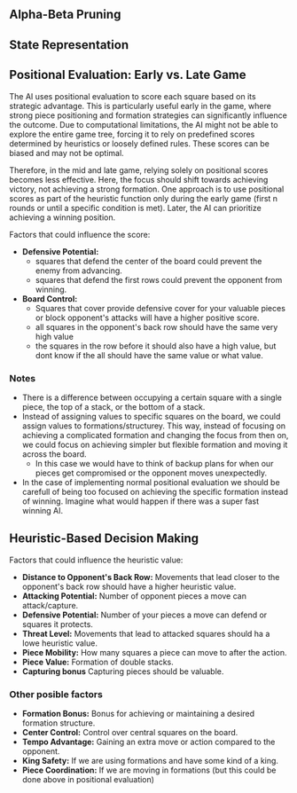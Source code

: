 ## Alpha-Beta Pruning

## State Representation

## Positional Evaluation: Early vs. Late Game
The AI uses positional evaluation to score each square based on its strategic advantage. This is particularly useful early in the game, where strong piece positioning and formation strategies can significantly influence the outcome. Due to computational limitations, the AI might not be able to explore the entire game tree, forcing it to rely on predefined scores determined by heuristics or loosely defined rules. These scores can be biased and may not be optimal.

Therefore, in the mid and late game, relying solely on positional scores becomes less effective. Here, the focus should shift towards achieving victory, not achieving a strong formation. One approach is to use positional scores as part of the heuristic function only during the early game (first n rounds or until a specific condition is met). Later, the AI can prioritize achieving a winning position.

Factors that could influence the score:
- **Defensive Potential:**
  - squares that defend the center of the board could prevent the enemy from advancing. 
  - squares that defend the first rows could prevent the opponent from winning.
- **Board Control:**
  - Squares that cover provide defensive cover for your valuable pieces or block opponent's attacks will have a higher positive score.
  - all squares in the opponent's back row should have the same very high value
  - the squares in the row before it should also have a high value, but dont know if the all should have the same value or what value.

### Notes
- There is a difference between occupying a certain square with a single piece, the top of a stack, or the bottom of a stack.
- Instead of assigning values to specific squares on the board, we could assign values to formations/structurey. This way, instead of focusing on achieving a complicated formation and changing the focus from then on, we could focus on achieving simpler but flexible formation and moving it across the board.
  - In this case we would have to think of backup plans for when our pieces get compromised or the opponent moves unexpectedly.
- In the case of implementing normal positional evaluation we should be carefull of being too focused on achieving the specific formation instead of winning. Imagine what would happen if there was a super fast winning AI.

## Heuristic-Based Decision Making
Factors that could influence the heuristic value:
- **Distance to Opponent's Back Row:** Movements that lead closer to the opponent's back row should have a higher heuristic value.
- **Attacking Potential:** Number of opponent pieces a move can attack/capture.
- **Defensive Potential:** Number of your pieces a move can defend or squares it protects.
- **Threat Level:** Movements that lead to attacked squares should ha a lowe heuristic value.
- **Piece Mobility:** How many squares a piece can move to after the action.
- **Piece Value:** Formation of double stacks.
- **Capturing bonus** Capturing pieces should be valuable.

### Other posible factors
- **Formation Bonus:** Bonus for achieving or maintaining a desired formation structure.
- **Center Control:** Control over central squares on the board.
- **Tempo Advantage:** Gaining an extra move or action compared to the opponent.
- **King Safety:** If we are using formations and have some kind of a king.
- **Piece Coordination:** If we are moving in formations (but this could be done above in positional evaluation)
